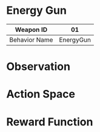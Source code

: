 # Energy Gun

| Weapon ID     | 01        |
|---------------|-----------|
| Behavior Name | EnergyGun |

# Observation

# Action Space

# Reward Function